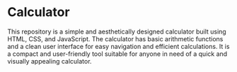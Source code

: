 # Calculator
This repository is a simple and aesthetically designed calculator built using HTML, CSS, and JavaScript. The calculator has basic arithmetic functions and a clean user interface for easy navigation and efficient calculations. It is a compact and user-friendly tool suitable for anyone in need of a quick and visually appealing calculator.
